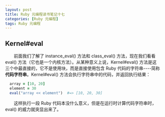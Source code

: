 ```yaml
---
layout: post
title: Ruby 元编程读书笔记十七
categories: [Ruby 元编程]
tags: Ruby 元编程
---
```


## Kernel#eval

&emsp;&emsp;前面我们了解了 instance_eval() 方法和 class_eval() 方法，现在我们看看 eval() 方法（它也是一个内核方法）。从某种意义上说，Kernel#eval() 方法是这三个中最直接的，它不是使用块，而是直接使用包含 Ruby 代码的字符串----简称 **代码字符串**。Kernel#eval() 方法会执行字符串中的代码，并返回执行结果：
```ruby
  array = [10, 20]
  element = 30
  eval("array << element")  #=> [10, 20, 30]
```
&emsp;&emsp;这样执行一段 Ruby 代码本没什么意义，但是在运行时计算代码字符串时，eval() 的威力就突显出来了。
